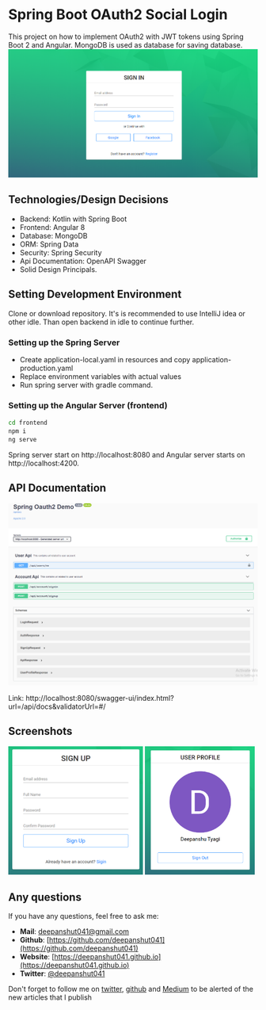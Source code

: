 # Spring Boot OAuth2 Social Login

This project on how to implement OAuth2 with JWT tokens using Spring Boot 2 and Angular. MongoDB is used as database for saving database.
![Cover](./images/cover.png)

## Technologies/Design Decisions

- Backend: Kotlin with Spring Boot
- Frontend: Angular 8
- Database: MongoDB
- ORM: Spring Data
- Security: Spring Security
- Api Documentation: OpenAPI Swagger
- Solid Design Principals.

## Setting Development Environment

Clone or download repository. It's is recommended to use IntelliJ idea or other idle. Than open backend in idle to continue further.

### Setting up the Spring Server

- Create application-local.yaml in resources and copy application-production.yaml
- Replace environment variables with actual values
- Run spring server with gradle command.

### Setting up the Angular Server (frontend)

```bash
cd frontend
npm i
ng serve
```

Spring server start on http://localhost:8080 and Angular server starts on http://localhost:4200.

## API Documentation

![APIDOC](./images/apidoc.png)

Link: http://localhost:8080/swagger-ui/index.html?url=/api/docs&validatorUrl=#/

## Screenshots

<div>
    <img src="./images/signup.png" width="54%">
    <img src="./images/profile.png" width="44%">
</div>

## Any questions

If you have any questions, feel free to ask me:

- **Mail**: <a href="mailto:deepanshut041@gmail.com">deepanshut041@gmail.com</a>  
- **Github**: [https://github.com/deepanshut041](https://github.com/deepanshut041)
- **Website**: [https://deepanshut041.github.io](https://deepanshut041.github.io)
- **Twitter**: <a href="https://twitter.com/deepanshut041">@deepanshut041</a>

Don't forget to follow me on <a href="https://twitter.com/deepanshut041">twitter</a>, <a href="https://github.com/deepanshut041">github</a> and <a href="https://medium.com/@deepanshut041">Medium</a> to be alerted of the new articles that I publish